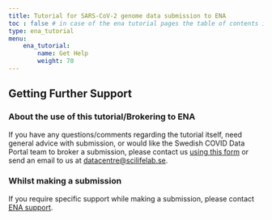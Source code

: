 ```yaml
---
title: Tutorial for SARS-CoV-2 genome data submission to ENA
toc : false # in case of the ena tutorial pages the table of contents is inserted inside the template, ena_tutorial
type: ena_tutorial
menu:
    ena_tutorial:
        name: Get Help
        weight: 70
---
```


## Getting Further Support

### About the use of this tutorial/Brokering to ENA

If you have any questions/comments regarding the tutorial itself, need general advice with submission, or would like the Swedish COVID Data Portal team to broker a submission, please contact us [using this form](https://www.covid19dataportal.se/contact/) or send an email to us at [datacentre@scilifelab.se](mailto:datacentre@scilifelab.se).

### Whilst making a submission

If you require specific support while making a submission, please contact [ENA support](https://www.ebi.ac.uk/ena/browser/support).
